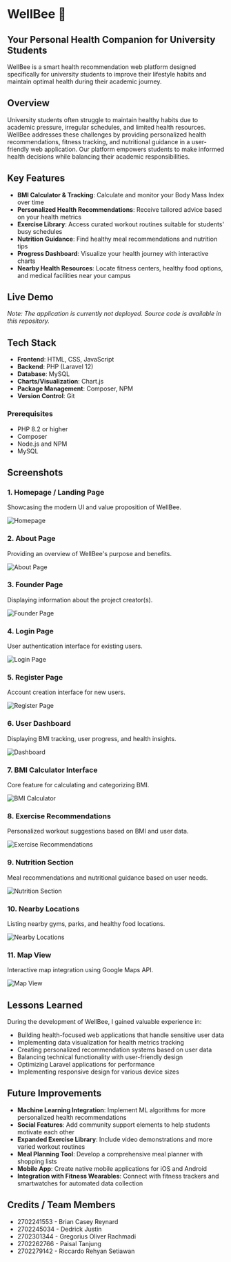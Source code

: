 # WellBee 🐝

## Your Personal Health Companion for University Students

WellBee is a smart health recommendation web platform designed specifically for university students to improve their lifestyle habits and maintain optimal health during their academic journey.

## Overview

University students often struggle to maintain healthy habits due to academic pressure, irregular schedules, and limited health resources. WellBee addresses these challenges by providing personalized health recommendations, fitness tracking, and nutritional guidance in a user-friendly web application. Our platform empowers students to make informed health decisions while balancing their academic responsibilities.

## Key Features

-   **BMI Calculator & Tracking**: Calculate and monitor your Body Mass Index over time
-   **Personalized Health Recommendations**: Receive tailored advice based on your health metrics
-   **Exercise Library**: Access curated workout routines suitable for students' busy schedules
-   **Nutrition Guidance**: Find healthy meal recommendations and nutrition tips
-   **Progress Dashboard**: Visualize your health journey with interactive charts
-   **Nearby Health Resources**: Locate fitness centers, healthy food options, and medical facilities near your campus

## Live Demo

_Note: The application is currently not deployed. Source code is available in this repository._

## Tech Stack

-   **Frontend**: HTML, CSS, JavaScript
-   **Backend**: PHP (Laravel 12)
-   **Database**: MySQL
-   **Charts/Visualization**: Chart.js
-   **Package Management**: Composer, NPM
-   **Version Control**: Git

### Prerequisites

-   PHP 8.2 or higher
-   Composer
-   Node.js and NPM
-   MySQL

## Screenshots

### 1. Homepage / Landing Page

Showcasing the modern UI and value proposition of WellBee.

![Homepage](/screenshots/[1]%20Home.png)

### 2. About Page

Providing an overview of WellBee's purpose and benefits.

![About Page](/screenshots/[5]%20About%20Story.png)

### 3. Founder Page

Displaying information about the project creator(s).

![Founder Page](/screenshots/[6]%20About%20Founders.png)

### 4. Login Page

User authentication interface for existing users.

![Login Page](/screenshots/[8]%20LoginPage.png)

### 5. Register Page

Account creation interface for new users.

![Register Page](/screenshots/[7]%20RegisterPage.png)

### 6. User Dashboard

Displaying BMI tracking, user progress, and health insights.

![Dashboard](/screenshots/[9]%20DashboardPage.png)

### 7. BMI Calculator Interface

Core feature for calculating and categorizing BMI.

![BMI Calculator](/screenshots/[3]%20BMI%20Page.png)

### 8. Exercise Recommendations

Personalized workout suggestions based on BMI and user data.

![Exercise Recommendations](/screenshots/[12]%20Exercise%20Page.png)

### 9. Nutrition Section

Meal recommendations and nutritional guidance based on user needs.

![Nutrition Section](/screenshots/[13]%20Nutrition%20Page.png)

### 10. Nearby Locations

Listing nearby gyms, parks, and healthy food locations.

![Nearby Locations](/screenshots/[14]%20Nearby.png)

### 11. Map View

Interactive map integration using Google Maps API.

![Map View](/screenshots/[15]%20Map%20View.png)

## Lessons Learned

During the development of WellBee, I gained valuable experience in:

-   Building health-focused web applications that handle sensitive user data
-   Implementing data visualization for health metrics tracking
-   Creating personalized recommendation systems based on user data
-   Balancing technical functionality with user-friendly design
-   Optimizing Laravel applications for performance
-   Implementing responsive design for various device sizes

## Future Improvements

-   **Machine Learning Integration**: Implement ML algorithms for more personalized health recommendations
-   **Social Features**: Add community support elements to help students motivate each other
-   **Expanded Exercise Library**: Include video demonstrations and more varied workout routines
-   **Meal Planning Tool**: Develop a comprehensive meal planner with shopping lists
-   **Mobile App**: Create native mobile applications for iOS and Android
-   **Integration with Fitness Wearables**: Connect with fitness trackers and smartwatches for automated data collection

## Credits / Team Members

-   2702241553 - Brian Casey Reynard
-   2702245034 - Dedrick Justin
-   2702301344 - Gregorius Oliver Rachmadi
-   2702262766 - Paisal Tanjung
-   2702279142 - Riccardo Rehyan Setiawan
